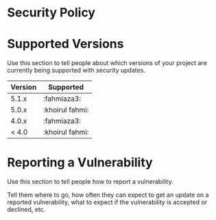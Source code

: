 # Security Policy

# Supported Versions

Use this section to tell people about which versions of your project are
currently being supported with security updates.

| Version | Supported          |
| ------- | ------------------ |
| 5.1.x   | :fahmiaza3: |
| 5.0.x   | :khoirul fahmi:                |
| 4.0.x   | :fahmiaza3: |
| < 4.0   | :khoirul fahmi:                |

# Reporting a Vulnerability

Use this section to tell people how to report a vulnerability.

Tell them where to go, how often they can expect to get an update on a
reported vulnerability, what to expect if the vulnerability is accepted or
declined, etc.
